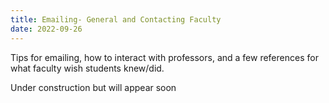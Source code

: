 ```yaml
---
title: Emailing- General and Contacting Faculty
date: 2022-09-26
---
```

Tips for emailing, how to interact with professors, and a few references for what faculty wish students knew/did.

<!--more-->

Under construction but will appear soon

